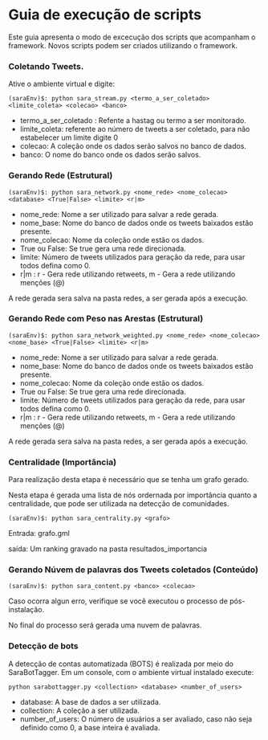 # Guia de execução de scripts

Este guia apresenta o modo de excecução dos scripts que acompanham o framework.
Novos scripts podem ser criados utilizando o framework.

###  Coletando Tweets.

Ative o ambiente virtual e digite:

``` shell
(saraEnv)$: python sara_stream.py <termo_a_ser_coletado> <limite_coleta> <colecao> <banco>
```

- termo_a_ser_coletado : Refente a hastag ou termo a ser monitorado.
- limite_coleta: referente ao número de tweets a ser coletado, para não estabelecer um limite digite 0
- colecao: A coleção onde os dados serão salvos no banco de dados.
- banco: O nome do banco onde os dados serão salvos.


### Gerando Rede (Estrutural)

``` shell
(saraEnv)$: python sara_network.py <nome_rede> <nome_colecao> <database> <True|False> <limite> <r|m>
```
- nome_rede: Nome a ser utilizado para salvar a rede gerada.
- nome_base: Nome do banco de dados onde os tweets baixados estão presente.
- nome_colecao: Nome da coleção onde estão os dados.
- True ou False: Se true gera uma rede direcionada.
- limite: Número de tweets utilizados para geração da rede, para usar todos defina como 0.
- r|m : r - Gera rede utilizando retweets, m - Gera a rede utilizando menções (@)

A rede gerada sera salva na pasta redes, a ser gerada após a execução.

### Gerando Rede com Peso nas Arestas (Estrutural)

``` shell
(saraEnv)$: python sara_network_weighted.py <nome_rede> <nome_colecao> <nome_base> <True|False> <limite> <r|m>
```
- nome_rede: Nome a ser utilizado para salvar a rede gerada.
- nome_base: Nome do banco de dados onde os tweets baixados estão presente.
- nome_colecao: Nome da coleção onde estão os dados.
- True ou False: Se true gera uma rede direcionada.
- limite: Número de tweets utilizados para geração da rede, para usar todos defina como 0.
- r|m : r - Gera rede utilizando retweets, m - Gera a rede utilizando menções (@)

A rede gerada sera salva na pasta redes, a ser gerada após a execução.

### Centralidade (Importância)

Para realização desta etapa é necessário que se tenha um grafo gerado.

Nesta etapa é gerada uma lista de nós ordernada por importância quanto a centralidade, que pode ser utilizada na detecção de comunidades.

``` shell
(saraEnv)$: python sara_centrality.py <grafo>
```

Entrada: grafo.gml

saída: Um ranking gravado na pasta resultados_importancia

### Gerando Núvem de palavras dos Tweets coletados (Conteúdo)

``` shell
(saraEnv)$: python sara_content.py <banco> <colecao>
```

Caso ocorra algun erro, verifique se você executou o processo de pós-instalação.

No final do processo será gerada uma nuvem de palavras.

### Detecção de bots

A detecção de contas automatizada (BOTS) é realizada por meio do SaraBotTagger.
Em um console, com o ambiente virtual instalado execute:

``` console
python sarabottagger.py <collection> <database> <number_of_users>
```

- database: A base de dados a ser utilizada.
- collection: A coleção a ser utilizada.
- number_of_users: O número de usuários a ser avaliado, caso não seja definido
como 0, a base inteira é avaliada.
